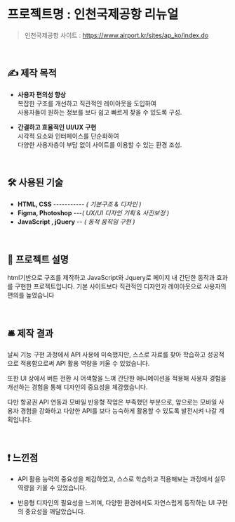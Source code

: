 # 프로젝트명 : 인천국제공항 리뉴얼
>인천국제공항 사이트 : https://www.airport.kr/sites/ap_ko/index.do

<br>

## ✍  제작 목적
 - **사용자 편의성 향상** <br>
복잡한 구조를 개선하고 직관적인 레이아웃을 도입하여<br>
사용자들이 원하는 정보를 보다 쉽고 빠르게 찾을 수 있도록 구성.

 -  **간결하고 효율적인 UI/UX 구현**<br>
시각적 요소와 인터페이스를 단순화하여<br>
다양한 사용자층이 부담 없이 사이트를 이용할 수 있는 환경 조성.


<br>

## 🛠 사용된 기술
- **HTML, CSS** ----------- *( 기본구조 & 디자인 )*
- **Figma, Photoshop** ---*( UX/UI 디자인 기획 & 사진보정 )*
- **JavaScript , jQuery** -- *( 동적 움직임 구현 )*

<br>

## 💬 프로젝트 설명
 html기반으로 구조를 제작하고 JavaScript와 Jquery로 페이지 내 간단한 동작과 효과를 구현한 프로젝트입니다. 기본 사이트보다 직관적인 디자인과 레이아웃으로 사용자의 편의를 높였습니다

<br>

## 🛎 제작 결과
날씨 기능 구현 과정에서 API 사용에 미숙했지만, 스스로 자료를 찾아 학습하고 성공적으로 적용함으로써 API 활용 역량을 키울 수 있었습니다. <br>

또한 UI 상에서 버튼 전환 시 어색함을 느껴 간단한 애니메이션을 적용해 사용자 경험을 개선하는 경험을 통해 디자인의 중요성을 체감했습니다.<br>

다만 항공권 API 연동과 모바일 반응형 작업은 부족했던 부분으로, 앞으로는 모바일 사용자 경험을 강화하고 다양한 API를 보다 능숙하게 활용할 수 있도록 발전시켜 나갈 계획입니다.

<br>

## ❗ 느낀점
- API 활용 능력의 중요성을 체감하였고, 스스로 학습하고 적용해보는 과정에서 실무 역량을 키울 수 있었습니다.

- 반응형 디자인의 필요성을 느끼며, 다양한 환경에서도 자연스럽게 동작하는 UI 구현의 중요성을 깨달았습니다.

<br>

